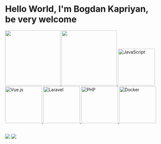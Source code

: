 # Hello World, I'm Bogdan Kapriyan, be very welcome

<table>
  <a href="https://github.com/recountsXxx">
  <img height="180em" src="https://github-readme-stats.vercel.app/api?username=RecountsXxx&show_icons=true&theme=tokyonight&include_all_commits=true&count_private=true"/>
  <img height="180em" src="https://github-readme-stats.vercel.app/api/top-langs/?username=RecountsXxx&layout=compact&langs_count=6&theme=tokyonight"/>
      <img src="https://static.vecteezy.com/system/resources/previews/027/127/560/non_2x/javascript-logo-javascript-icon-transparent-free-png.png" width="120" alt="JavaScript">
  <img src="https://img.icons8.com/color/2x/vue-js.png" width="120" alt="Vue.js">
      <img src="https://upload.wikimedia.org/wikipedia/commons/thumb/9/9a/Laravel.svg/1200px-Laravel.svg.png" width="120" alt="Laravel">
      <img src="https://upload.wikimedia.org/wikipedia/commons/thumb/2/27/PHP-logo.svg/1200px-PHP-logo.svg.png" width="120" alt="PHP">
      <img src="https://1000logos.net/wp-content/uploads/2021/11/Docker-Logo.png" width="120" alt="Docker">
</table>

<div> 
  <a href = "mailto: bogdankapriyanua@gmail.com"><img src="https://img.shields.io/badge/-Gmail-%23333?style=for-the-badge&logo=gmail&logoColor=white" target="_blank"></a>
  <a href="[https://www.linkedin.com/in/leticiajm/](https://www.linkedin.com/in/bogdan-kapriyan/)" target="_blank"><img src="https://img.shields.io/badge/-LinkedIn-%230077B5?style=for-the-badge&logo=linkedin&logoColor=white" target="_blank"></a> 
</div>
